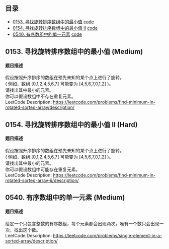 ## 目录
- [0153. 寻找旋转排序数组中的最小值](#0153) [code](code/0153_Find_Minimum_in_Rotated_Sorted_Array.py)
- [0154. 寻找旋转排序数组中的最小值 II](#0154) [code](code/0154_Find_Minimum_in_Rotated_Sorted_Array_II.py)
- [0540. 有序数组中的单一元素](#0540) [code](code/0540_Single_Element_in_a_Sorted_Array.py)

## 0153. 寻找旋转排序数组中的最小值 (Medium) <a name="0153"></a>
#### 题目描述
假设按照升序排序的数组在预先未知的某个点上进行了旋转。  
( 例如，数组 [0,1,2,4,5,6,7] 可能变为 [4,5,6,7,0,1,2] )。  
请找出其中最小的元素。  
你可以假设数组中不存在重复元素。  
LeetCode Description: https://leetcode.com/problems/find-minimum-in-rotated-sorted-array/description/  

## 0154. 寻找旋转排序数组中的最小值 II (Hard) <a name="0154"></a>
#### 题目描述
假设按照升序排序的数组在预先未知的某个点上进行了旋转。  
( 例如，数组 [0,1,2,4,5,6,7] 可能变为 [4,5,6,7,0,1,2] )。  
请找出其中最小的元素。  
你可以假设数组中可能存在重复元素。  
LeetCode Description: https://leetcode.com/problems/find-minimum-in-rotated-sorted-array-ii/description/  

## 0540. 有序数组中的单一元素 (Medium) <a name="0540"></a>
#### 题目描述
给定一个只包含整数的有序数组，每个元素都会出现两次，唯有一个数只会出现一次，找出这个数。    
LeetCode Description: https://leetcode.com/problems/single-element-in-a-sorted-array/description/  
